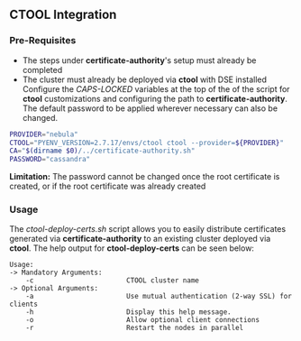 ## CTOOL Integration

### Pre-Requisites
* The steps under **certificate-authority**'s setup must already be completed
* The cluster must already be deployed via **ctool** with DSE installed
Configure the _CAPS-LOCKED_ variables at the top of the of the script for **ctool** customizations and configuring the path to **certificate-authority**. The default password to be applied wherever necessary can also be changed.
```bash
PROVIDER="nebula"
CTOOL="PYENV_VERSION=2.7.17/envs/ctool ctool --provider=${PROVIDER}"
CA="$(dirname $0)/../certificate-authority.sh"
PASSWORD="cassandra"
```
**Limitation:** The password cannot be changed once the root certificate is created, or if the root certificate was already created

### Usage
The *ctool-deploy-certs.sh* script allows you to easily distribute certificates generated via **certificate-authority** to an existing cluster deployed via **ctool**. The help output for **ctool-deploy-certs** can be seen below:
```
Usage:
-> Mandatory Arguments:
    -c                       CTOOL cluster name
-> Optional Arguments:
    -a                       Use mutual authentication (2-way SSL) for clients
    -h                       Display this help message.
    -o                       Allow optional client connections
    -r                       Restart the nodes in parallel
```
